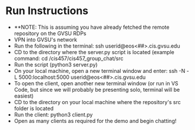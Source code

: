 # Run Instructions
* **NOTE: This is assuming you have already fetched the remote repository on the GVSU RDPs
* VPN into GVSU's network
* Run the following in the terminal: ssh userid@eos<##>.cis.gvsu.edu
* CD to the directory where the server.py script is located (example command: cd /cis457/cis457_group_chat/src
* Run the script (python3 server.py)
* On your local machine, open a new terminal window and enter: ssh -N -L 5000:localhost:5000 userid@eos<##>.cis.gvsu.edu
* To open the client, open another new terminal window (or run in VS Code, but since we will probably be presenting solo, terminal will be easiest)
* CD to the directory on your local machine where the repository's src folder is located
* Run the client: python3 client.py
* Open as many clients as required for the demo and begin chatting!
